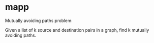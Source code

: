 # mapp
Mutually avoiding paths problem

Given a list of k source and destination pairs in a graph, find k mutually avoiding paths.
